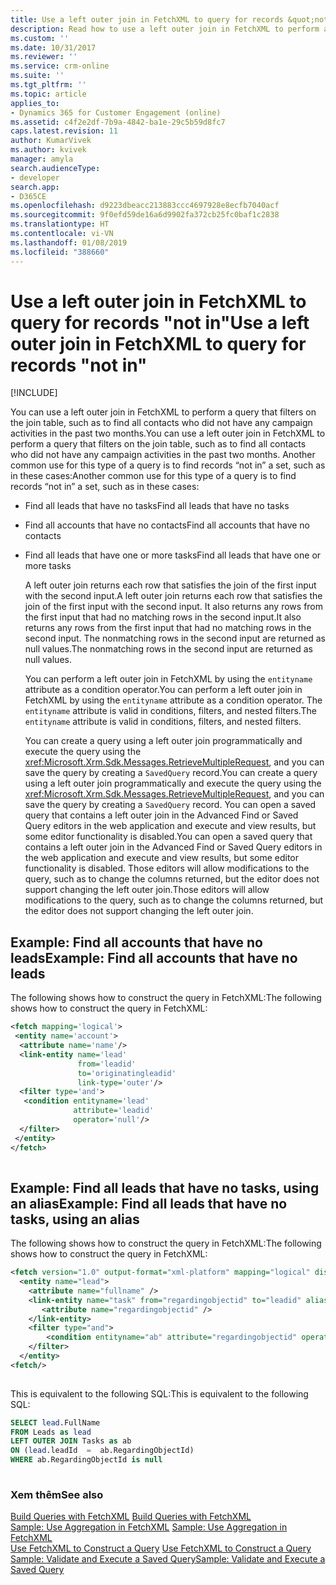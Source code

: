 ```yaml
---
title: Use a left outer join in FetchXML to query for records &quot;not in&quot; (Developer Guide for Dynamics 365 for Customer Engagement) | MicrosoftDocs
description: Read how to use a left outer join in FetchXML to perform a query that filters on the join table and build a query to find records “not in” a set
ms.custom: ''
ms.date: 10/31/2017
ms.reviewer: ''
ms.service: crm-online
ms.suite: ''
ms.tgt_pltfrm: ''
ms.topic: article
applies_to:
- Dynamics 365 for Customer Engagement (online)
ms.assetid: c4f2e2df-7b9a-4842-ba1e-29c5b59d8fc7
caps.latest.revision: 11
author: KumarVivek
ms.author: kvivek
manager: amyla
search.audienceType:
- developer
search.app:
- D365CE
ms.openlocfilehash: d9223dbeacc213883ccc4697928e8ecfb7040acf
ms.sourcegitcommit: 9f0efd59de16a6d9902fa372cb25fc0baf1c2838
ms.translationtype: HT
ms.contentlocale: vi-VN
ms.lasthandoff: 01/08/2019
ms.locfileid: "388660"
---
```

# <a name="use-a-left-outer-join-in-fetchxml-to-query-for-records-quotnot-inquot"></a><span data-ttu-id="cd128-103">Use a left outer join in FetchXML to query for records &quot;not in&quot;</span><span class="sxs-lookup"><span data-stu-id="cd128-103">Use a left outer join in FetchXML to query for records &quot;not in&quot;</span></span>

[!INCLUDE[](../../includes/cc_applies_to_update_9_0_0.md)]

<span data-ttu-id="cd128-104">You can use a left outer join in FetchXML to perform a query that filters on the join table, such as to find all contacts who did not have any campaign activities in the past two months.</span><span class="sxs-lookup"><span data-stu-id="cd128-104">You can use a left outer join in FetchXML to perform a query that filters on the join table, such as to find all contacts who did not have any campaign activities in the past two months.</span></span> <span data-ttu-id="cd128-105">Another common use for this type of a query is to find records “not in” a set, such as in these cases:</span><span class="sxs-lookup"><span data-stu-id="cd128-105">Another common use for this type of a query is to find records “not in” a set, such as in these cases:</span></span>  
  
- <span data-ttu-id="cd128-106">Find all leads that have no tasks</span><span class="sxs-lookup"><span data-stu-id="cd128-106">Find all leads that have no tasks</span></span>  
  
- <span data-ttu-id="cd128-107">Find all accounts that have no contacts</span><span class="sxs-lookup"><span data-stu-id="cd128-107">Find all accounts that have no contacts</span></span>  
  
- <span data-ttu-id="cd128-108">Find all leads that have one or more tasks</span><span class="sxs-lookup"><span data-stu-id="cd128-108">Find all leads that have one or more tasks</span></span>  
  
  <span data-ttu-id="cd128-109">A left outer join returns each row that satisfies the join of the first input with the second input.</span><span class="sxs-lookup"><span data-stu-id="cd128-109">A left outer join returns each row that satisfies the join of the first input with the second input.</span></span> <span data-ttu-id="cd128-110">It also returns any rows from the first input that had no matching rows in the second input.</span><span class="sxs-lookup"><span data-stu-id="cd128-110">It also returns any rows from the first input that had no matching rows in the second input.</span></span> <span data-ttu-id="cd128-111">The nonmatching rows in the second input are returned as null values.</span><span class="sxs-lookup"><span data-stu-id="cd128-111">The nonmatching rows in the second input are returned as null values.</span></span>  
  
  <span data-ttu-id="cd128-112">You can perform a left outer join in FetchXML by using the `entityname` attribute as a condition operator.</span><span class="sxs-lookup"><span data-stu-id="cd128-112">You can perform a left outer join in FetchXML by using the `entityname` attribute as a condition operator.</span></span> <span data-ttu-id="cd128-113">The `entityname` attribute is valid in conditions, filters, and nested filters.</span><span class="sxs-lookup"><span data-stu-id="cd128-113">The `entityname` attribute is valid in conditions, filters, and nested filters.</span></span>  
  
  <span data-ttu-id="cd128-114">You can create a query using a left outer join programmatically and execute the query using the <xref:Microsoft.Xrm.Sdk.Messages.RetrieveMultipleRequest>, and you can save the query by creating a `SavedQuery` record.</span><span class="sxs-lookup"><span data-stu-id="cd128-114">You can create a query using a left outer join programmatically and execute the query using the <xref:Microsoft.Xrm.Sdk.Messages.RetrieveMultipleRequest>, and you can save the query by creating a `SavedQuery` record.</span></span> <span data-ttu-id="cd128-115">You can open a saved query that contains a left outer join in the Advanced Find or Saved Query editors in the web application and execute and view results, but some editor functionality is disabled.</span><span class="sxs-lookup"><span data-stu-id="cd128-115">You can open a saved query that contains a left outer join in the Advanced Find or Saved Query editors in the web application and execute and view results, but some editor functionality is disabled.</span></span> <span data-ttu-id="cd128-116">Those editors will allow modifications to the query, such as to change the columns returned, but the editor does not support changing the left outer join.</span><span class="sxs-lookup"><span data-stu-id="cd128-116">Those editors will allow modifications to the query, such as to change the columns returned, but the editor does not support changing the left outer join.</span></span>  
  
## <a name="example-find-all-accounts-that-have-no-leads"></a><span data-ttu-id="cd128-117">Example: Find all accounts that have no leads</span><span class="sxs-lookup"><span data-stu-id="cd128-117">Example: Find all accounts that have no leads</span></span>  
 <span data-ttu-id="cd128-118">The following shows how to construct the query in FetchXML:</span><span class="sxs-lookup"><span data-stu-id="cd128-118">The following shows how to construct the query in FetchXML:</span></span>  
  
```xml  
<fetch mapping='logical'>  
 <entity name='account'>  
  <attribute name='name'/>  
  <link-entity name='lead'  
               from='leadid'  
               to='originatingleadid'  
               link-type='outer'/>  
  <filter type='and'>  
   <condition entityname='lead'  
              attribute='leadid'  
              operator='null'/>  
  </filter>  
 </entity>  
</fetch>  
  
```  
  
## <a name="example-find-all-leads-that-have-no-tasks-using-an-alias"></a><span data-ttu-id="cd128-119">Example: Find all leads that have no tasks, using an alias</span><span class="sxs-lookup"><span data-stu-id="cd128-119">Example: Find all leads that have no tasks, using an alias</span></span>  
 <span data-ttu-id="cd128-120">The following shows how to construct the query in FetchXML:</span><span class="sxs-lookup"><span data-stu-id="cd128-120">The following shows how to construct the query in FetchXML:</span></span>  
  
```xml  
<fetch version="1.0" output-format="xml-platform" mapping="logical" distinct="true">  
  <entity name="lead">  
    <attribute name="fullname" />  
    <link-entity name="task" from="regardingobjectid" to="leadid" alias="ab" link-type="outer">  
       <attribute name="regardingobjectid" />  
    </link-entity>  
    <filter type="and">  
        <condition entityname="ab" attribute="regardingobjectid" operator="null" />  
    </filter>  
  </entity>  
<fetch/>  
  
```  
  
 <span data-ttu-id="cd128-121">This is equivalent to the following SQL:</span><span class="sxs-lookup"><span data-stu-id="cd128-121">This is equivalent to the following SQL:</span></span>  
  
```sql  
SELECT lead.FullName  
FROM Leads as lead  
LEFT OUTER JOIN Tasks as ab  
ON (lead.leadId  =  ab.RegardingObjectId)  
WHERE ab.RegardingObjectId is null  
  
```  
  
### <a name="see-also"></a><span data-ttu-id="cd128-122">Xem thêm</span><span class="sxs-lookup"><span data-stu-id="cd128-122">See also</span></span>  
 <span data-ttu-id="cd128-123">[Build Queries with FetchXML](build-queries-fetchxml.md) </span><span class="sxs-lookup"><span data-stu-id="cd128-123">[Build Queries with FetchXML](build-queries-fetchxml.md) </span></span>  
 <span data-ttu-id="cd128-124">[Sample: Use Aggregation in FetchXML](sample-use-aggregation-fetchxml.md) </span><span class="sxs-lookup"><span data-stu-id="cd128-124">[Sample: Use Aggregation in FetchXML](sample-use-aggregation-fetchxml.md) </span></span>  
 <span data-ttu-id="cd128-125">[Use FetchXML to Construct a Query](use-fetchxml-construct-query.md) </span><span class="sxs-lookup"><span data-stu-id="cd128-125">[Use FetchXML to Construct a Query](use-fetchxml-construct-query.md) </span></span>  
 [<span data-ttu-id="cd128-126">Sample: Validate and Execute a Saved Query</span><span class="sxs-lookup"><span data-stu-id="cd128-126">Sample: Validate and Execute a Saved Query</span></span>](sample-validate-execute-saved-query.md)

